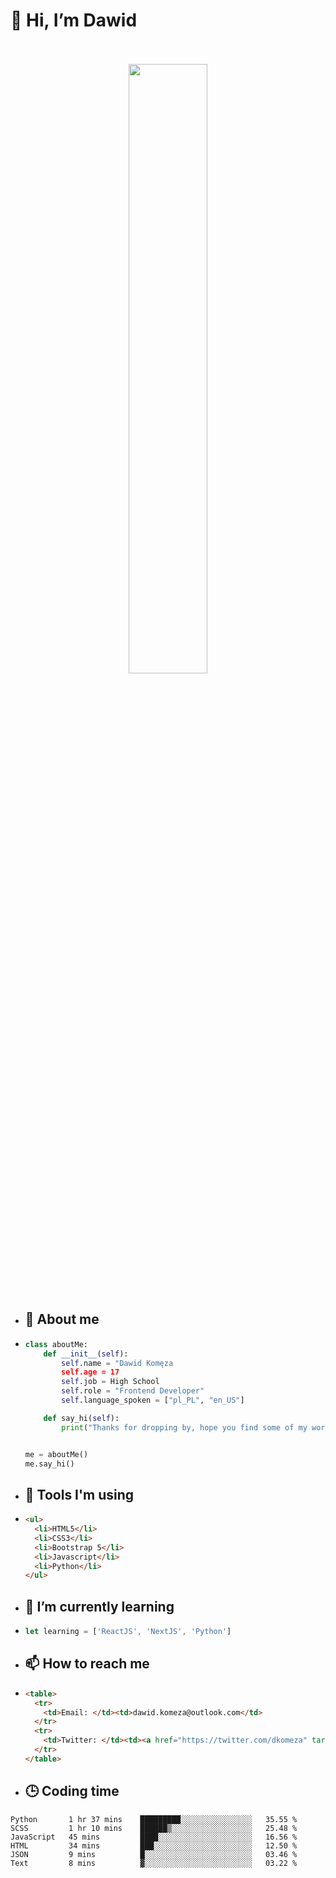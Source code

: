 <h1>👋 Hi, I’m Dawid</h1>
<p align="center">
   <br>
   <br>
   <img src="https://user-images.githubusercontent.com/106035813/169717090-b330e670-ddca-48c9-8b2d-2290dfb78111.png" width="50%">
   <br>
   <br>
</p>



- <h2>💁 About me</h2>
- ```Python
  class aboutMe:
      def __init__(self):
          self.name = "Dawid Komęza
          self.age = 17
          self.job = High School
          self.role = "Frontend Developer"
          self.language_spoken = ["pl_PL", "en_US"]

      def say_hi(self):
          print("Thanks for dropping by, hope you find some of my work interesting.")


  me = aboutMe()
  me.say_hi()
  ```
  
- <h2>🔨 Tools I'm using</h2>
- ```html
  <ul>
    <li>HTML5</li>
    <li>CSS3</li>
    <li>Bootstrap 5</li>
    <li>Javascript</li>
    <li>Python</li>
  </ul>
  
- <h2>🌱 I’m currently learning</h2>
- ```javascript
  let learning = ['ReactJS', 'NextJS', 'Python']
  ```
  
- <h2>📫 How to reach me</h2>
- ```html
  <table>
    <tr>
      <td>Email: </td><td>dawid.komeza@outlook.com</td>
    </tr>
    <tr>
      <td>Twitter: </td><td><a href="https://twitter.com/dkomeza" target="_blank">@dkomeza</a></td>
    </tr>
  </table>
  
- <h2>🕒 Coding time</h2>
   <!--START_SECTION:waka-->

```text
Python       1 hr 37 mins    █████████░░░░░░░░░░░░░░░░   35.55 %
SCSS         1 hr 10 mins    ██████▒░░░░░░░░░░░░░░░░░░   25.48 %
JavaScript   45 mins         ████░░░░░░░░░░░░░░░░░░░░░   16.56 %
HTML         34 mins         ███░░░░░░░░░░░░░░░░░░░░░░   12.50 %
JSON         9 mins          █░░░░░░░░░░░░░░░░░░░░░░░░   03.46 %
Text         8 mins          ▓░░░░░░░░░░░░░░░░░░░░░░░░   03.22 %
```

<!--END_SECTION:waka-->
